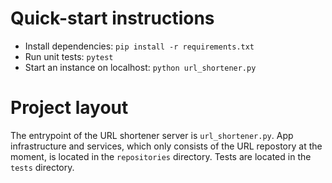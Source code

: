 # Quick-start instructions
- Install dependencies: `pip install -r requirements.txt`
- Run unit tests: `pytest`
- Start an instance on localhost: `python url_shortener.py`

# Project layout
The entrypoint of the URL shortener server is `url_shortener.py`. App infrastructure and services, which only consists of the URL repostory at the moment, is located in the `repositories` directory. Tests are located in the `tests` directory.
